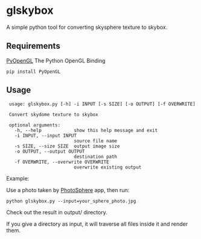 # glskybox

A simple python tool for converting skysphere texture to skybox.

## Requirements

[PyOpenGL](http://pyopengl.sourceforge.net/) The Python OpenGL Binding

    pip install PyOpenGL

## Usage

     usage: glskybox.py [-h] -i INPUT [-s SIZE] [-o OUTPUT] [-f OVERWRITE]
     
     Convert skydome texture to skybox
     
     optional arguments:
       -h, --help            show this help message and exit
       -i INPUT, --input INPUT
                             source file name
       -s SIZE, --size SIZE  output image size
       -o OUTPUT, --output OUTPUT
                             destination path
       -f OVERWRITE, --overwrite OVERWRITE
                             overwrite existing output

Example:

Use a photo taken by [PhotoSphere](https://maps.google.com/maps/about/contribute/photosphere/) app, then run:

`python glskybox.py --input=your_sphere_photo.jpg`

Check out the result in output/ directory.

If you give a directory as input, it will traverse all files inside it and render them.